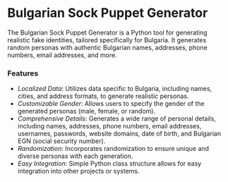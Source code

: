 # Bulgarian Sock Puppet Generator

The Bulgarian Sock Puppet Generator is a Python tool for generating realistic fake identities, tailored specifically for Bulgaria. It generates random personas with authentic Bulgarian names, addresses, phone numbers, email addresses, and more.

### Features
* *Localized Data*: Utilizes data specific to Bulgaria, including names, cities, and address formats, to generate realistic personas.
* *Customizable Gender*: Allows users to specify the gender of the generated personas (male, female, or random).
* *Comprehensive Details*: Generates a wide range of personal details, including names, addresses, phone numbers, email addresses, usernames, passwords, website domains, date of birth, and Bulgarian EGN (social security number).
* *Randomization*: Incorporates randomization to ensure unique and diverse personas with each generation.
* *Easy Integration*: Simple Python class structure allows for easy integration into other projects or systems.
